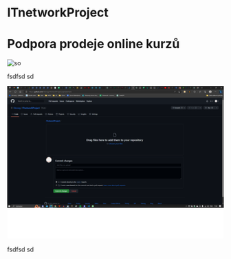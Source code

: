 # ITnetworkProject
# Podpora prodeje online kurzů

![so](http://lmsotfy.com/so.png)

fsdfsd
sd

![alt text](https://github.com/liboreg/ITnetworkProject/blob/main/test.png)

fsdfsd
sd
